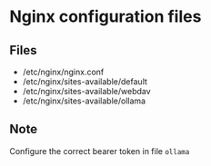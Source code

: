# Nginx configuration files

## Files

- /etc/nginx/nginx.conf
- /etc/nginx/sites-available/default
- /etc/nginx/sites-available/webdav
- /etc/nginx/sites-available/ollama

## Note

Configure the correct bearer token in file `ollama`
